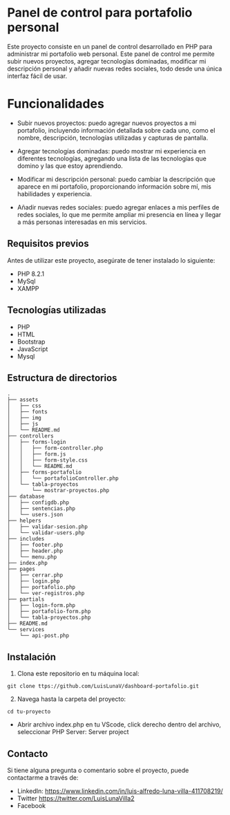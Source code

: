 # Panel de control para portafolio personal

Este proyecto consiste en un panel de control desarrollado en PHP para administrar mi portafolio web personal. Este panel de control me permite subir nuevos proyectos, agregar tecnologías dominadas, modificar mi descripción personal y añadir nuevas redes sociales, todo desde una única interfaz fácil de usar.

# Funcionalidades
- Subir nuevos proyectos: puedo agregar nuevos proyectos a mi portafolio, incluyendo información detallada sobre cada uno, como el nombre, descripción, tecnologías utilizadas y capturas de pantalla.

- Agregar tecnologías dominadas: puedo mostrar mi experiencia en diferentes tecnologías, agregando una lista de las tecnologías que domino y las que estoy aprendiendo.

- Modificar mi descripción personal: puedo cambiar la descripción que aparece en mi portafolio, proporcionando información sobre mí, mis habilidades y experiencia.

- Añadir nuevas redes sociales: puedo agregar enlaces a mis perfiles de redes sociales, lo que me permite ampliar mi presencia en línea y llegar a más personas interesadas en mis servicios.

## Requisitos previos

Antes de utilizar este proyecto, asegúrate de tener instalado lo siguiente:
- PHP 8.2.1 
- MySql
- XAMPP

## Tecnologías utilizadas

- PHP
- HTML
- Bootstrap
- JavaScript
- Mysql

## Estructura de directorios
```console
.
├── assets
│   ├── css
│   ├── fonts
│   ├── img
│   ├── js
│   └── README.md
├── controllers
│   ├── forms-login
│   │   ├── form-controller.php
│   │   ├── form.js
│   │   ├── form-style.css
│   │   └── README.md
│   ├── forms-portafolio
│   │   └── portafolioController.php
│   └── tabla-proyectos
│       └── mostrar-proyectos.php
├── database
│   ├── configdb.php
│   ├── sentencias.php
│   └── users.json
├── helpers
│   ├── validar-sesion.php
│   └── validar-users.php
├── includes
│   ├── footer.php
│   ├── header.php
│   └── menu.php
├── index.php
├── pages
│   ├── cerrar.php
│   ├── login.php
│   ├── portafolio.php
│   └── ver-registros.php
├── partials
│   ├── login-form.php
│   ├── portafolio-form.php
│   └── tabla-proyectos.php
├── README.md
└── services
    └── api-post.php

```


## Instalación

1. Clona este repositorio en tu máquina local:

```console
git clone ttps://github.com/LuisLunaV/dashboard-portafolio.git
```

2. Navega hasta la carpeta del proyecto:
```console
cd tu-proyecto
```
- Abrir archivo index.php en tu VScode, click derecho dentro del archivo, seleccionar PHP Server: Server project

## Contacto

Si tiene alguna pregunta o comentario sobre el proyecto, puede contactarme a través de:

- LinkedIn: https://www.linkedin.com/in/luis-alfredo-luna-villa-411708219/
- Twitter https://twitter.com/LuisLunaVilla2
- Facebook